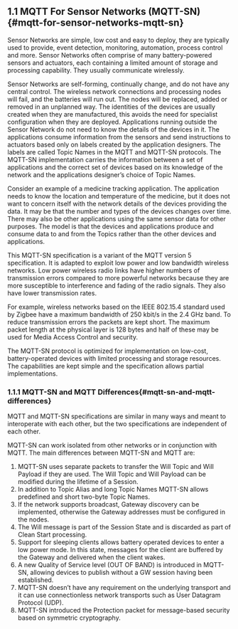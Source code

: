 <!-- transformation-note: left upstream numbering of headings for verification -->
## 1.1 MQTT For Sensor Networks (MQTT-SN){#mqtt-for-sensor-networks-mqtt-sn}

Sensor Networks are simple, low cost and easy to deploy, they are typically used to provide, event detection,
monitoring, automation, process control and more. Sensor Networks often comprise of many battery-powered sensors and
actuators, each containing a limited amount of storage and processing capability. They usually communicate wirelessly.

Sensor Networks are self-forming, continually change, and do not have any central control. The wireless network
connections and processing nodes will fail, and the batteries will run out. The nodes will be replaced, added or removed
in an unplanned way. The identities of the devices are usually created when they are manufactured, this avoids the need
for specialist configuration when they are deployed. Applications running outside the Sensor Network do not need to know
the details of the devices in it. The applications consume information from the sensors and send instructions to
actuators based only on labels created by the application designers. The labels are called Topic Names in the MQTT and
MQTT-SN protocols. The MQTT-SN implementation carries the information between a set of applications and the correct set
of devices based on its knowledge of the network and the applications designer’s choice of Topic Names.

Consider an example of a medicine tracking application. The application needs to know the location and temperature of
the medicine, but it does not want to concern itself with the network details of the devices providing the data. It may
be that the number and types of the devices changes over time. There may also be other applications using the same
sensor data for other purposes. The model is that the devices and applications produce and consume data to and from the
Topics rather than the other devices and applications.

This MQTT-SN specification is a variant of the MQTT version 5 specification. It is adapted to exploit low power and low
bandwidth wireless networks. Low power wireless radio links have higher numbers of transmission errors compared to more
powerful networks because they are more susceptible to interference and fading of the radio signals. They also have
lower transmission rates.

For example, wireless networks based on the IEEE 802.15.4 standard used by Zigbee have a maximum bandwidth of 250 kbit/s
in the 2.4 GHz band. To reduce transmission errors the packets are kept short. The maximum packet length at the physical
layer is 128 bytes and half of these may be used for Media Access Control and security.

The MQTT-SN protocol is optimized for implementation on low-cost, battery-operated devices with limited processing and
storage resources. The capabilities are kept simple and the specification allows partial implementations.

<!-- transformation-note: left upstream numbering of headings for verification -->
### 1.1.1 MQTT-SN and MQTT Differences{#mqtt-sn-and-mqtt-differences}

MQTT and MQTT-SN specifications are similar in many ways and meant to interoperate with each other, but the two
specifications are independent of each other.

MQTT-SN can work isolated from other networks or in conjunction with MQTT. The main differences between MQTT-SN and MQTT
are:

1. MQTT-SN uses separate packets to transfer the Will Topic and Will Payload if they are used.
   The Will Topic and Will Payload can be modified during the lifetime of a Session.
1. In addition to Topic Alias and long Topic Names MQTT-SN allows predefined and short two-byte Topic Names.
1. If the network supports broadcast, Gateway discovery can be implemented, otherwise the Gateway addresses must be
   configured in the nodes.
1. The Will message is part of the Session State and is discarded as part of Clean Start processing.
1. Support for sleeping clients allows battery operated devices to enter a low power mode.
   In this state, messages for the client are buffered by the Gateway and delivered when the client wakes.
1. A new Quality of Service level (OUT OF BAND) is introduced in MQTT-SN, allowing devices to publish without a GW
   session having been established.
1. MQTT-SN doesn’t have any requirement on the underlying transport and it can use connectionless network transports
   such as User Datagram Protocol (UDP).
1. MQTT-SN introduced the Protection packet for message-based security based on symmetric cryptography.
